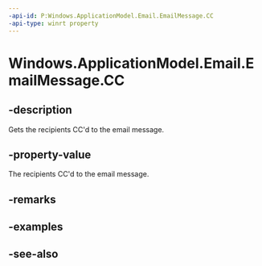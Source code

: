 ----api-id: P:Windows.ApplicationModel.Email.EmailMessage.CC
-api-type: winrt property
---<!-- Property syntaxpublic Windows.Foundation.Collections.IVector<Windows.ApplicationModel.Email.EmailRecipient> CC { get; }--># Windows.ApplicationModel.Email.EmailMessage.CC## -descriptionGets the recipients CC'd to the email message.## -property-valueThe recipients CC'd to the email message.## -remarks## -examples## -see-also